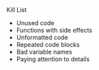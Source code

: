 Kill List

* Unused code
* Functions with side effects
* Unformatted code
* Repeated code blocks
* Bad variable names
* Paying attention to details
